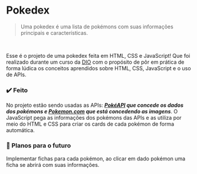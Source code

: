 # Pokedex
>Uma pokedex é uma lista de pokémons com suas informações principais e características.
<br>

Esse é o projeto de uma pokedex feita em HTML, CSS e JavaScript! Que foi realizado durante um curso da [DIO](https://www.dio.me/) com o propósito de pôr em prática de forma lúdica os conceitos aprendidos sobre HTML, CSS, JavaScript e o uso de APIs.

### ✔️ Feito
No projeto estão sendo usadas as APIs: ***[PokéAPI](https://pokeapi.co/) que concede os dados dos pokémons e [Pokemon.com](https://www.pokemon.com/br/) que está concedendo as imagens***. O JavaScript pega as informações dos pokémons das APIs e as utiliza por meio do HTML e CSS para criar os cards de cada pokémon de forma automática.

### 💭 Planos para o futuro
Implementar fichas para cada pokémon, ao clicar em dado pokémon uma ficha se abrirá com suas informações.
